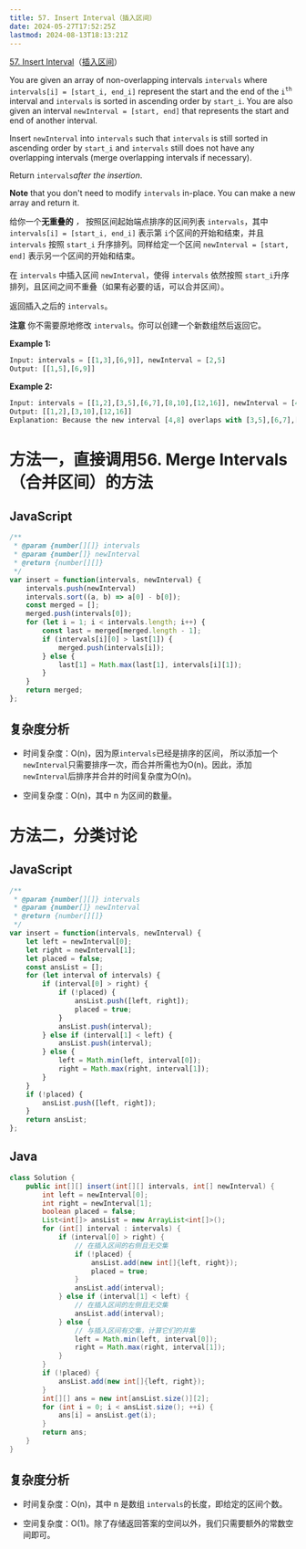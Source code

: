 ```yaml
---
title: 57. Insert Interval（插入区间）
date: 2024-05-27T17:52:25Z
lastmod: 2024-08-13T18:13:21Z
---
```


[57. Insert Interval](https://leetcode.com/problems/insert-interval/)（[插入区间](https://leetcode.cn/problems/insert-interval/)）

You are given an array of non-overlapping intervals `intervals`​ where `intervals[i] = [start_i, end_i]`​ represent the start and the end of the `i`​<sup>​`th`​</sup>​ interval and `intervals`​ is sorted in ascending order by `start_i`​. You are also given an interval `newInterval = [start, end]`​ that represents the start and end of another interval.

Insert `newInterval`​ into `intervals`​ such that `intervals`​ is still sorted in ascending order by `start_i`​ and `intervals`​ still does not have any overlapping intervals (merge overlapping intervals if necessary).

Return `intervals`​*after the insertion*.

**Note** that you don't need to modify `intervals`​ in-place. You can make a new array and return it.

给你一个**无重叠的**  *，* 按照区间起始端点排序的区间列表 `intervals`​，其中 `intervals[i] = [start_i, end_i]`​ 表示第 `i`​ 个区间的开始和结束，并且 `intervals`​ 按照 `start_i`​ 升序排列。同样给定一个区间 `newInterval = [start, end]`​ 表示另一个区间的开始和结束。

在 `intervals`​ 中插入区间 `newInterval`​，使得 `intervals`​ 依然按照 `start_i`​ 升序排列，且区间之间不重叠（如果有必要的话，可以合并区间）。

返回插入之后的 `intervals`​。

**注意** 你不需要原地修改 `intervals`​。你可以创建一个新数组然后返回它。

**Example 1:**

```python
Input: intervals = [[1,3],[6,9]], newInterval = [2,5]
Output: [[1,5],[6,9]]
```

**Example 2:**

```python
Input: intervals = [[1,2],[3,5],[6,7],[8,10],[12,16]], newInterval = [4,8]
Output: [[1,2],[3,10],[12,16]]
Explanation: Because the new interval [4,8] overlaps with [3,5],[6,7],[8,10].
```

# 方法一，直接调用56. Merge Intervals（合并区间）的方法

## JavaScript

```javascript
/**
 * @param {number[][]} intervals
 * @param {number[]} newInterval
 * @return {number[][]}
 */
var insert = function(intervals, newInterval) {
    intervals.push(newInterval)
    intervals.sort((a, b) => a[0] - b[0]);
    const merged = [];
    merged.push(intervals[0]);
    for (let i = 1; i < intervals.length; i++) {
        const last = merged[merged.length - 1];
        if (intervals[i][0] > last[1]) {
            merged.push(intervals[i]);
        } else {
            last[1] = Math.max(last[1], intervals[i][1]);
        }
    }
    return merged;
};
```

## 复杂度分析

* 时间复杂度：O(n)，因为原`intervals`​已经是排序的区间， 所以添加一个`newInterval`​只需要排序一次，而合并所需也为O(n)。因此，添加`newInterval`​后排序并合并的时间复杂度为O(n)。

* 空间复杂度：O(n)，其中 n 为区间的数量。

# 方法二，分类讨论

## JavaScript

```javascript
/**
 * @param {number[][]} intervals
 * @param {number[]} newInterval
 * @return {number[][]}
 */
var insert = function(intervals, newInterval) {
    let left = newInterval[0];
    let right = newInterval[1];
    let placed = false;
    const ansList = [];
    for (let interval of intervals) {
        if (interval[0] > right) {
            if (!placed) {
                ansList.push([left, right]);
                placed = true;
            }
            ansList.push(interval);
        } else if (interval[1] < left) {
            ansList.push(interval);
        } else {
            left = Math.min(left, interval[0]);
            right = Math.max(right, interval[1]);
        }
    }
    if (!placed) {
        ansList.push([left, right]);
    }
    return ansList;
};
```

## Java

```java
class Solution {
    public int[][] insert(int[][] intervals, int[] newInterval) {
        int left = newInterval[0];
        int right = newInterval[1];
        boolean placed = false;
        List<int[]> ansList = new ArrayList<int[]>();
        for (int[] interval : intervals) {
            if (interval[0] > right) {
                // 在插入区间的右侧且无交集
                if (!placed) {
                    ansList.add(new int[]{left, right});
                    placed = true;            
                }
                ansList.add(interval);
            } else if (interval[1] < left) {
                // 在插入区间的左侧且无交集
                ansList.add(interval);
            } else {
                // 与插入区间有交集，计算它们的并集
                left = Math.min(left, interval[0]);
                right = Math.max(right, interval[1]);
            }
        }
        if (!placed) {
            ansList.add(new int[]{left, right});
        }
        int[][] ans = new int[ansList.size()][2];
        for (int i = 0; i < ansList.size(); ++i) {
            ans[i] = ansList.get(i);
        }
        return ans;
    }
}
```

## 复杂度分析

* 时间复杂度：O(n)，其中 n 是数组 `intervals`​ 的长度，即给定的区间个数。

* 空间复杂度：O(1)。除了存储返回答案的空间以外，我们只需要额外的常数空间即可。

‍
